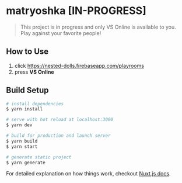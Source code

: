 # matryoshka [IN-PROGRESS]

> This project is in progress and only VS Online is available to you.  
Play against your favorite people!

## How to Use

1. click <https://nested-dolls.firebaseapp.com/playrooms>
2. press **VS Online**

## Build Setup

``` bash
# install dependencies
$ yarn install

# serve with hot reload at localhost:3000
$ yarn dev

# build for production and launch server
$ yarn build
$ yarn start

# generate static project
$ yarn generate
```

For detailed explanation on how things work, checkout [Nuxt.js docs](https://nuxtjs.org).
